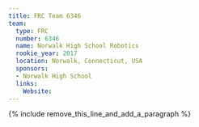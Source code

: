 ```yaml
---
title: FRC Team 6346
team:
  type: FRC
  number: 6346
  name: Norwalk High School Robotics
  rookie_year: 2017
  location: Norwalk, Connecticut, USA
  sponsors:
  - Norwalk High School
  links:
    Website:
---
```


{% include remove_this_line_and_add_a_paragraph %}